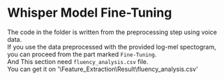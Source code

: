 # Whisper Model Fine-Tuning

The code in the folder is written from the preprocessing step using voice data. </br>
If you use the data preprocessed with the provided log-mel spectogram, you can proceed from the part marked `Fine-Tuning`. </br>
And This section need `fluency_analysis.csv` file. </br>
You can get it on '\Feature_Extraction\Result\fluency_analysis.csv'
